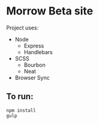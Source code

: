 # Morrow Beta site

Project uses:

- Node
  - Express
  - Handlebars
- SCSS
  - Bourbon
  - Neat
- Browser Sync

## To run:

```
npm install
gulp
```
